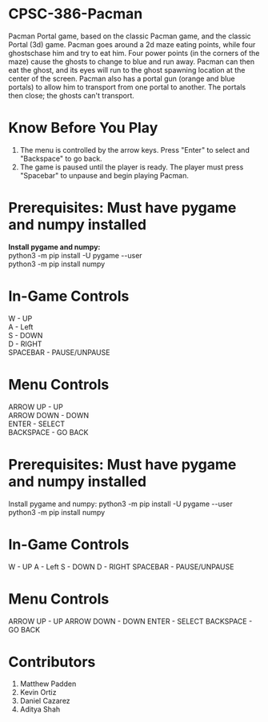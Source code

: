 # CPSC-386-Pacman
Pacman Portal game, based on the classic Pacman game, and the classic Portal (3d) game. 
Pacman goes around a 2d maze eating points, while four ghostschase him and try to eat him. 
Four power points (in the corners of the maze) cause the ghosts to change to blue and run away. 
Pacman can then eat the ghost, and its eyes will run to the ghost spawning location at the center of the screen. 
Pacman also has a portal gun (orange and blue portals) to allow him to transport from one portal to another. 
The portals then close; the ghosts can't transport.

# Know Before You Play
1. The menu is controlled by the arrow keys. Press "Enter" to select and "Backspace" to go back.
2. The game is paused until the player is ready. The player must press "Spacebar" to unpause and begin playing Pacman.

# Prerequisites: Must have pygame and numpy installed
**Install pygame and numpy:** <br />
python3 -m pip install -U pygame --user <br />
python3 -m pip install numpy <br />

# In-Game Controls
W - UP <br />
A - Left <br />
S - DOWN <br />
D - RIGHT <br />
SPACEBAR - PAUSE/UNPAUSE <br />

# Menu Controls
ARROW UP - UP <br />
ARROW DOWN - DOWN <br />
ENTER - SELECT <br />
BACKSPACE - GO BACK <br />

# Prerequisites: Must have pygame and numpy installed
Install pygame and numpy:
python3 -m pip install -U pygame --user
python3 -m pip install numpy

# In-Game Controls
W - UP
A - Left
S - DOWN
D - RIGHT
SPACEBAR - PAUSE/UNPAUSE

# Menu Controls
ARROW UP - UP
ARROW DOWN - DOWN
ENTER - SELECT
BACKSPACE - GO BACK

# Contributors
1. Matthew Padden
2. Kevin Ortiz
3. Daniel Cazarez
4. Aditya Shah
